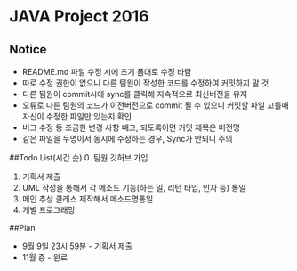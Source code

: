 # JAVA Project 2016

## Notice
* README.md 파일 수정 시에 초기 폼대로 수정 바람
* 따로 수정 권한이 없으니 다른 팀원이 작성한 코드를 수정하여 커밋하지 말 것
* 다른 팀원이 commit시에 sync를 클릭해 지속적으로 최신버전을 유지
* 오류로 다른 팀원의 코드가 이전버전으로 commit 될 수 있으니 커밋할 파일 고를때 자신이 수정한 파일만 있는지 확인
* 버그 수정 등 조금한 변경 사항 빼고, 되도록이면 커밋 제목은 버전명
* 같은 파일을 두명이서 동시에 수정하는 경우, Sync가 안되니 주의

##Todo List(시간 순)
0. 팀원 깃허브 가입
1. 기획서 제출
2. UML 작성을 통해서 각 메소드 기능(하는 일, 리턴 타입, 인자 등) 통일
3. 메인 추상 클래스 제작해서 메소드명통일
4. 개별 프로그래밍

##Plan
* 9월 9일 23시 59분 - 기획서 제출
* 11월 중 - 완료
